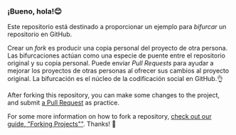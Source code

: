 ### ¡Bueno, hola!😊

Este repositorio está destinado a proporcionar un ejemplo para *bifurcar* un repositorio en GitHub.

Crear un *fork* es producir una copia personal del proyecto de otra persona. Las bifurcaciones actúan como una especie de puente entre el repositorio original y su copia personal. Puede enviar *Pull Requests* para ayudar a mejorar los proyectos de otras personas al ofrecer sus cambios al proyecto original. La bifurcación es el núcleo de la codificación social en GitHub.👌

After forking this repository, you can make some changes to the project, and submit [a Pull Request](https://github.com/octocat/Spoon-Knife/pulls) as practice.

For some more information on how to fork a repository, [check out our guide, "Forking Projects""](http://guides.github.com/overviews/forking/). Thanks! :sparkling_heart:
